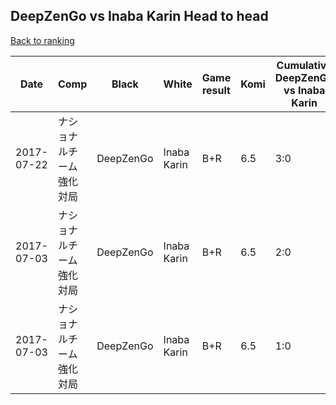 ## DeepZenGo vs Inaba Karin Head to head

[Back to ranking](../../index.md)




| **Date** | **Comp** | **Black** | **White** | **Game result** | **Komi** | **Cumulative DeepZenGo vs Inaba Karin** | **DeepZenGo streak** | **Inaba Karin streak** | 
| --- | --- | --- | --- | --- | --- | --- | --- | --- |
| 2017-07-22 | ナショナルチーム強化対局 | DeepZenGo | Inaba Karin | B+R | 6.5 | 3:0 | 3 | 0 | 
| 2017-07-03 | ナショナルチーム強化対局 | DeepZenGo | Inaba Karin | B+R | 6.5 | 2:0 | 2 | 0 | 
| 2017-07-03 | ナショナルチーム強化対局 | DeepZenGo | Inaba Karin | B+R | 6.5 | 1:0 | 1 | 0 |




